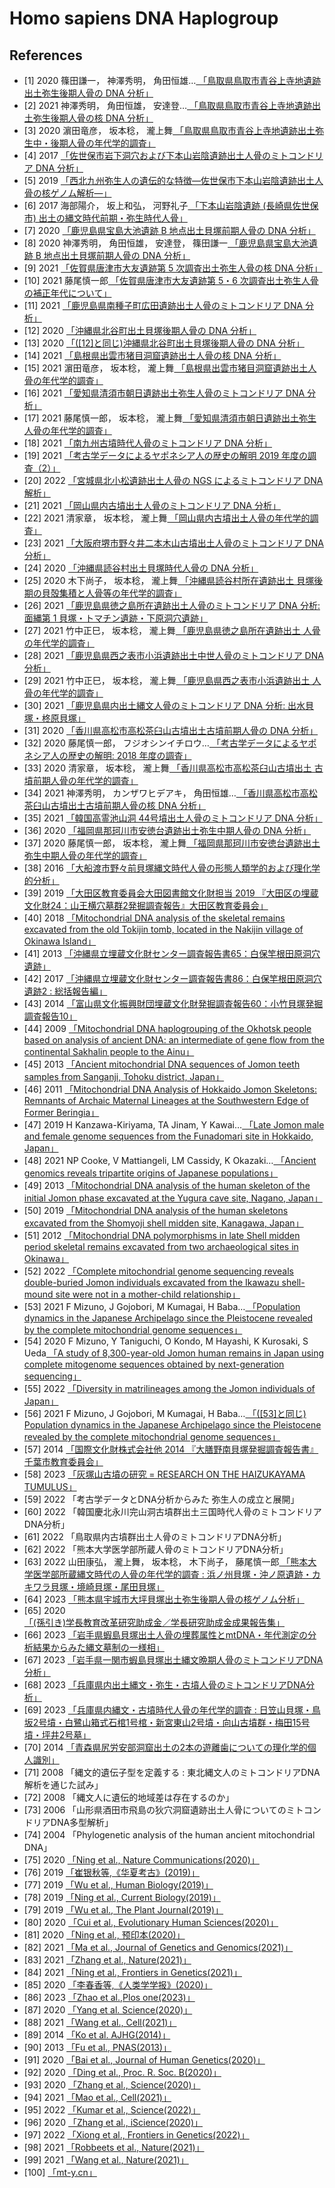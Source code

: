 ﻿# Homo sapiens DNA Haplogroup

## References

* [1] 2020 篠田謙一， 神澤秀明， 角田恒雄…[ 「鳥取県鳥取市青谷上寺地遺跡出土弥生後期人骨の DNA 分析」](https://rekihaku.repo.nii.ac.jp/?action=repository_action_common_download&item_id=2531&item_no=1&attribute_id=22&file_no=1)
* [2] 2021 神澤秀明， 角田恒雄， 安達登…[ 「鳥取県鳥取市青谷上寺地遺跡出土弥生後期人骨の核 DNA 分析」](https://rekihaku.repo.nii.ac.jp/?action=repository_action_common_download&item_id=2670&item_no=1&attribute_id=22&file_no=1)
* [3] 2020 濵田竜彦， 坂本稔， 瀧上舞[ 「鳥取県鳥取市青谷上寺地遺跡出土弥生中・後期人骨の年代学的調査」](https://rekihaku.repo.nii.ac.jp/record/2530/files/kenkyuhokoku_219_10.pdf)
* [4] 2017 [ 「佐世保市岩下洞穴および下本山岩陰遺跡出土人骨のミトコンドリア DNA 分析」](https://www.jstage.jst.go.jp/article/asj/125/1/125_170509/_pdf)
* [5] 2019 [ 「西北九州弥生人の遺伝的な特徴―佐世保市下本山岩陰遺跡出土人骨の核ゲノム解析―」](https://www.jstage.jst.go.jp/article/asj/127/1/127_1904231/_pdf)
* [6] 2017 海部陽介， 坂上和弘， 河野礼子[ 「下本山岩陰遺跡 (長崎県佐世保市) 出土の縄文時代前期・弥生時代人骨」](https://www.jstage.jst.go.jp/article/asj/125/1/125_1705082/_pdf)
* [7] 2020 [ 「鹿児島県宝島大池遺跡 B 地点出土貝塚前期人骨の DNA 分析」](https://rekihaku.repo.nii.ac.jp/?action=repository_action_common_download&item_id=2539&item_no=1&attribute_id=22&file_no=1)
* [8] 2020 神澤秀明， 角田恒雄， 安達登， 篠田謙一[ 「鹿児島県宝島大池遺跡 B 地点出土貝塚前期人骨の DNA 分析」](https://rekihaku.repo.nii.ac.jp/record/2537/files/kenkyuhokoku_219_17.pdf)
* [9] 2021 [ 「佐賀県唐津市大友遺跡第 5 次調査出土弥生人骨の核 DNA 分析」](https://rekihaku.repo.nii.ac.jp/?action=repository_action_common_download&item_id=2679&item_no=1&attribute_id=22&file_no=1)
* [10] 2021 藤尾慎一郎[ 「佐賀県唐津市大友遺跡第 5・6 次調査出土弥生人骨の補正年代について」](https://rekihaku.repo.nii.ac.jp/?action=repository_action_common_download&item_id=2678&item_no=1&attribute_id=22&file_no=1)
* [11] 2021 [ 「鹿児島県南種子町広田遺跡出土人骨のミトコンドリア DNA 分析」](https://rekihaku.repo.nii.ac.jp/?action=repository_action_common_download&item_id=2685&item_no=1&attribute_id=22&file_no=1)
* [12] 2020 [ 「沖縄県北谷町出土貝塚後期人骨の DNA 分析」](https://rekihaku.repo.nii.ac.jp/record/2546/files/kenkyuhokoku_219_26.pdf)
* [13] 2020 [ 「([12]と同じ)沖縄県北谷町出土貝塚後期人骨の DNA 分析」](https://rekihaku.repo.nii.ac.jp/?action=repository_action_common_download&item_id=2546&item_no=1&attribute_id=22&file_no=1)
* [14] 2021 [ 「島根県出雲市猪目洞窟遺跡出土人骨の核 DNA 分析」](https://rekihaku.repo.nii.ac.jp/?action=repository_action_common_download&item_id=2673&item_no=1&attribute_id=22&file_no=1)
* [15] 2021 濵田竜彦， 坂本稔， 瀧上舞[ 「島根県出雲市猪目洞窟遺跡出土人骨の年代学的調査」](https://rekihaku.repo.nii.ac.jp/?action=repository_action_common_download&item_id=2672&item_no=1&attribute_id=22&file_no=1)
* [16] 2021 [ 「愛知県清須市朝日遺跡出土弥生人骨のミトコンドリア DNA 分析」](https://rekihaku.repo.nii.ac.jp/?action=repository_action_common_download&item_id=2668&item_no=1&attribute_id=22&file_no=1)
* [17] 2021 藤尾慎一郎， 坂本稔， 瀧上舞[ 「愛知県清須市朝日遺跡出土弥生人骨の年代学的調査」](https://rekihaku.repo.nii.ac.jp/record/2667/files/kenkyuhokoku_228_21.pdf)
* [18] 2021 [ 「南九州古墳時代人骨のミトコンドリア DNA 分析」](https://rekihaku.repo.nii.ac.jp/record/2683/files/kenkyuhokoku_228_37.pdf)
* [19] 2021 [ 「考古学データによるヤポネシア人の歴史の解明 2019 年度の調査（2）」](https://rekihaku.repo.nii.ac.jp/record/2797/files/kenkyuhokoku_229_02.pdf)
* [20] 2022 [ 「宮城県北小松遺跡出土人骨の NGS によるミトコンドリア DNA 解析」](https://researchmap.jp/aihara-1193/published_papers/36605443/attachment_file.pdf)
* [21] 2021 [ 「岡山県内古墳出土人骨のミトコンドリア DNA 分析」](https://rekihaku.repo.nii.ac.jp/?action=repository_action_common_download&item_id=2803&item_no=1&attribute_id=22&file_no=1)
* [22] 2021 清家章， 坂本稔， 瀧上舞[ 「岡山県内古墳出土人骨の年代学的調査」](https://rekihaku.repo.nii.ac.jp/?action=repository_action_common_download&item_id=2675&item_no=1&attribute_id=22&file_no=1)
* [23] 2021 [ 「大阪府堺市野々井二本木山古墳出土人骨のミトコンドリア DNA 分析」](https://rekihaku.repo.nii.ac.jp/record/2669/files/kenkyuhokoku_228_23.pdf)
* [24] 2020 [ 「沖縄県読谷村出土貝塚時代人骨の DNA 分析」](https://rekihaku.repo.nii.ac.jp/record/2543/files/kenkyuhokoku_219_23.pdf)
* [25] 2020 木下尚子， 坂本稔， 瀧上舞[ 「沖縄県読谷村所在遺跡出土 貝塚後期の貝殻集積と人骨等の年代学的調査」](https://rekihaku.repo.nii.ac.jp/record/2542/files/kenkyuhokoku_219_22.pdf)
* [26] 2021 [ 「鹿児島県徳之島所在遺跡出土人骨のミトコンドリア DNA 分析: 面縄第 1 貝塚・トマチン遺跡・下原洞穴遺跡」](https://rekihaku.repo.nii.ac.jp/?action=repository_action_common_download&item_id=2687&item_no=1&attribute_id=22&file_no=1)
* [27] 2021 竹中正巳， 坂本稔， 瀧上舞[ 「鹿児島県徳之島所在遺跡出土 人骨の年代学的調査」](https://rekihaku.repo.nii.ac.jp/?action=repository_action_common_download&item_id=2686&item_no=1&attribute_id=22&file_no=1)
* [28] 2021 [ 「鹿児島県西之表市小浜遺跡出土中世人骨のミトコンドリア DNA 分析」](https://rekihaku.repo.nii.ac.jp/?action=repository_action_common_download&item_id=2807&item_no=1&attribute_id=22&file_no=1)
* [29] 2021 竹中正巳， 坂本稔， 瀧上舞[ 「鹿児島県西之表市小浜遺跡出土 人骨の年代学的調査」](https://rekihaku.repo.nii.ac.jp/?action=repository_action_common_download&item_id=2806&item_no=1&attribute_id=22&file_no=1)
* [30] 2021 [ 「鹿児島県内出土縄文人骨のミトコンドリア DNA 分析: 出水貝塚・柊原貝塚」](https://rekihaku.repo.nii.ac.jp/?action=repository_action_common_download&item_id=2681&item_no=1&attribute_id=22&file_no=1)
* [31] 2020 [ 「香川県高松市高松茶臼山古墳出土古墳前期人骨の DNA 分析」](https://rekihaku.repo.nii.ac.jp/record/2536/files/kenkyuhokoku_219_16.pdf)
* [32] 2020 藤尾慎一郎， フジオシンイチロウ…[ 「考古学データによるヤポネシア人の歴史の解明: 2018 年度の調査」](https://rekihaku.repo.nii.ac.jp/record/2528/files/kenkyuhokoku_219_08.pdf)
* [33] 2020 清家章， 坂本稔， 瀧上舞[ 「香川県高松市高松茶臼山古墳出土 古墳前期人骨の年代学的調査」](https://rekihaku.repo.nii.ac.jp/record/2535/files/kenkyuhokoku_219_15.pdf)
* [34] 2021 神澤秀明， カンザワヒデアキ， 角田恒雄…[ 「香川県高松市高松茶臼山古墳出土古墳前期人骨の核 DNA 分析」](https://rekihaku.repo.nii.ac.jp/record/2677/files/kenkyuhokoku_228_31.pdf)
* [35] 2021 [ 「韓国高霊池山洞 44号墳出土人骨のミトコンドリア DNA 分析」](https://rekihaku.repo.nii.ac.jp/record/2689/files/kenkyuhokoku_228_43.pdf)
* [36] 2020 [ 「福岡県那珂川市安徳台遺跡出土弥生中期人骨の DNA 分析」](https://rekihaku.repo.nii.ac.jp/record/2534/files/kenkyuhokoku_219_14.pdf)
* [37] 2020 藤尾慎一郎， 坂本稔， 瀧上舞[ 「福岡県那珂川市安徳台遺跡出土弥生中期人骨の年代学的調査」](https://rekihaku.repo.nii.ac.jp/record/2533/files/kenkyuhokoku_219_13.pdf)
* [38] 2016 [ 「大船渡市野々前貝塚縄文時代人骨の形態人類学的および理化学的分析」](https://www.jstage.jst.go.jp/article/asj/124/1/124_160417/_pdf)
* [39] 2019 [ 「大田区教育委員会大田図書館文化財担当 2019 『大田区の埋蔵文化財24：山王横穴墓群2発掘調査報告』大田区教育委員会」](https://sitereports.nabunken.go.jp/ja/72639)
* [40] 2018 [ 「Mitochondrial DNA analysis of the skeletal remains excavated from the old Tokijin tomb, located in the Nakijin village of Okinawa Island」](https://www.kahaku.go.jp/research/publication/anthropology/download/44/BNMNS_D44_1.pdf)
* [41] 2013 [ 「沖縄県立埋蔵文化財センター調査報告書65：白保竿根田原洞穴遺跡」](https://sitereports.nabunken.go.jp/ja/19330)
* [42] 2017 [ 「沖縄県立埋蔵文化財センター調査報告書86：白保竿根田原洞穴遺跡2 : 総括報告編」](https://sitereports.nabunken.go.jp/ja/19848)
* [43] 2014 [ 「富山県文化振興財団埋蔵文化財発掘調査報告60：小竹貝塚発掘調査報告10」](https://sitereports.nabunken.go.jp/ja/5969)
* [44] 2009 [ 「Mitochondrial DNA haplogrouping of the Okhotsk people based on analysis of ancient DNA: an intermediate of gene flow from the continental Sakhalin people to the Ainu」](https://www.jstage.jst.go.jp/article/ase/117/3/117_081202/_article)
* [45] 2013 [ 「Ancient mitochondrial DNA sequences of Jomon teeth samples from Sanganji, Tohoku district, Japan」](https://www.jstage.jst.go.jp/article/ase/121/2/121_121113/_article)
* [46] 2011 [ 「Mitochondrial DNA Analysis of Hokkaido Jomon Skeletons: Remnants of Archaic Maternal Lineages at the Southwestern Edge of Former Beringia」](https://d1wqtxts1xzle7.cloudfront.net/81329607/ajpa.2156120220224-20967-55lqx4-libre.pdf?1645693607=&response-content-disposition=inline%3B+filename%3DMitochondrial_DNA_analysis_of_Hokkaido_J.pdf&Expires=1702021797&Signature=TbDbA6r5dcW3XGsbwHjcBf5PIaWOXfob-YzNc47t-Sf7XPkh9evLMv6czMfW5gB6q99fzzhET6Fhw3V2-53T3HDu2rw~NPykiIy9EMmWL8QiQVProTpiCaFFBOrVu09k-uf6jzqfIP6nsnLEz9LPxiEB6BQ5pi370qDQej6Sl-~kQeUK1TwEwxiIbzFxiv1EOdBl8rVa-tBswwRSQLV40BZHqr7xYru9L8QuhyJUEzi4LJPeaF-4RnqfKiJGNXTX~PB7P2TfDepH4n8lU3unqrfx1pwag5xc9~9uSe6CgbMIq9CEKKuPDExuJ06Rt4gk3XvqQ1Vlrggvab3e6Ai2yQ__&Key-Pair-Id=APKAJLOHF5GGSLRBV4ZA)
* [47] 2019 H Kanzawa-Kiriyama, TA Jinam, Y Kawai…[ 「Late Jomon male and female genome sequences from the Funadomari site in Hokkaido, Japan」](https://www.jstage.jst.go.jp/article/ase/127/2/127_190415/_pdf)
* [48] 2021 NP Cooke, V Mattiangeli, LM Cassidy, K Okazaki…[ 「Ancient genomics reveals tripartite origins of Japanese populations」](https://www.science.org/doi/10.1126/sciadv.abh2419)
* [49] 2013 [ 「Mitochondrial DNA analysis of the human skeleton of the initial Jomon phase excavated at the Yugura cave site, Nagano, Japan」](https://www.jstage.jst.go.jp/article/ase/121/2/121_130313/_pdf)
* [50] 2019 [ 「Mitochondrial DNA analysis of the human skeletons excavated from the Shomyoji shell midden site, Kanagawa, Japan」](https://www.jstage.jst.go.jp/article/ase/127/1/127_190307/_pdf)
* [51] 2012 [ 「Mitochondrial DNA polymorphisms in late Shell midden period skeletal remains excavated from two archaeological sites in Okinawa」](https://www.kahaku.go.jp/research/publication/anthropology/download/38/BNMNS_D38_51-61.pdf)
* [52] 2022 [ 「Complete mitochondrial genome sequencing reveals double-buried Jomon individuals excavated from the Ikawazu shell-mound site were not in a mother-child relationship」](https://www.jstage.jst.go.jp/article/ase/130/1/130_220129/_article)
* [53] 2021 F Mizuno, J Gojobori, M Kumagai, H Baba…[ 「Population dynamics in the Japanese Archipelago since the Pleistocene revealed by the complete mitochondrial genome sequences」](https://www.nature.com/articles/s41598-021-91357-2)
* [54] 2020 F Mizuno, Y Taniguchi, O Kondo, M Hayashi, K Kurosaki, S Ueda[ 「A study of 8,300-year-old Jomon human remains in Japan using complete mitogenome sequences obtained by next-generation sequencing」](https://cir.nii.ac.jp/crid/1360009142609255424)
* [55] 2022 [ 「Diversity in matrilineages among the Jomon individuals of Japan」](https://www.tandfonline.com/doi/full/10.1080/03014460.2023.2224060)
* [56] 2021 F Mizuno, J Gojobori, M Kumagai, H Baba…[ 「([53]と同じ) Population dynamics in the Japanese Archipelago since the Pleistocene revealed by the complete mitochondrial genome sequences」](https://www.researchgate.net/publication/352363496_Population_dynamics_in_the_Japanese_Archipelago_since_the_Pleistocene_revealed_by_the_complete_mitochondrial_genome_sequences)
* [57] 2014 [ 「国際文化財株式会社他 2014 『大膳野南貝塚発掘調査報告書』千葉市教育委員会」](https://sitereports.nabunken.go.jp/ja/22593)
* [58] 2023 [ 「灰塚山古墳の研究 = RESEARCH ON THE HAIZUKAYAMA TUMULUS」](https://ndlonline.ndl.go.jp/#!/detail/R300000001-I032622648-00)
* [59] 2022  「考古学データとDNA分析からみた 弥生人の成立と展開」
* [60] 2022  「韓国慶北永川完山洞古墳群出土三国時代人骨のミトコンドリアDNA分析」
* [61] 2022  「鳥取県内古墳群出土人骨のミトコンドリアDNA分析」
* [62] 2022  「熊本大学医学部所蔵人骨のミトコンドリアDNA分析」
* [63] 2022 山田康弘， 瀧上舞， 坂本稔， 木下尚子， 藤尾慎一郎[ 「熊本大学医学部所蔵縄文時代の人骨の年代学的調査 : 浜ノ州貝塚・沖ノ原遺跡・カキワラ貝塚・境崎貝塚・尾田貝塚」](https://rekihaku.repo.nii.ac.jp/records/2862)
* [64] 2023 [ 「熊本県宇城市大坪貝塚出土弥生後期人骨の核ゲノム分析」](https://rekihaku.repo.nii.ac.jp/records/2000026)
* [65] 2020 [ 「(孫引き)学長教育改革研究助成金／学長研究助成金成果報告集」](https://www.tohoku-gakuin.ac.jp/research/aid/pdf/2020/report.pdf)
* [66] 2023 [ 「岩手県蝦島貝塚出土人骨の埋葬属性とmtDNA・年代測定の分析結果からみた縄文墓制の一様相」](https://rekihaku.repo.nii.ac.jp/records/2000020)
* [67] 2023 [ 「岩手県一関市蝦島貝塚出土縄文晩期人骨のミトコンドリアDNA分析」](https://rekihaku.repo.nii.ac.jp/records/2000024)
* [68] 2023 [ 「兵庫県内出土縄文・弥生・古墳人骨のミトコンドリアDNA分析」](https://rekihaku.repo.nii.ac.jp/records/2000025)
* [69] 2023 [ 「兵庫県内縄文・古墳時代人骨の年代学的調査 : 日笠山貝塚・鳥坂2号墳・白鷺山箱式石棺1号棺・新宮東山2号墳・向山古墳群・梅田15号墳・坪井2号墓」](https://rekihaku.repo.nii.ac.jp/records/2000023)
* [70] 2014 [ 「青森県尻労安部洞窟出土の2本の遊離歯についての理化学的個人識別」](https://www.jstage.jst.go.jp/article/asj/advpub/0/advpub_140905/_article/-char/ja/)
* [71] 2008  「縄文的遺伝子型を定義する : 東北縄文人のミトコンドリアDNA解析を通じた試み」
* [72] 2008  「縄文人に遺伝的地域差は存在するのか」
* [73] 2006  「山形県酒田市飛島の狄穴洞窟遺跡出土人骨についてのミトコンドリアDNA多型解析」
* [74] 2004  「Phylogenetic analysis of the human ancient mitochondrial DNA」
* [75] 2020 [ 「Ning et al., Nature Communications(2020)」](https://doi.org/10.1038/s41467-020-16557-2)
* [76] 2019 [ 「崔银秋等,《华夏考古》(2019)」](http://www.cnki.com.cn/Article/CJFDTotal-HXKG201904005.htm)
* [77] 2019 [ 「Wu et al., Human Biology(2019)」](https://www.jstor.org/stable/10.13110/humanbiology.91.1.04)
* [78] 2019 [ 「Ning et al., Current Biology(2019)」](https://doi.org/10.1016/j.cub.2019.06.044)
* [79] 2019 [ 「Wu et al., The Plant Journal(2019)」](https://doi.org/10.1111/tpj.14421)
* [80] 2020 [ 「Cui et al., Evolutionary Human Sciences(2020)」](https://doi.org/10.1017/ehs.2020.16)
* [81] 2020 [ 「Ning et al., 预印本(2020)」](https://www.biorxiv.org/content/10.1101/2020.10.12.336628v1)
* [82] 2021 [ 「Ma et al., Journal of Genetics and Genomics(2021)」](https://doi.org/10.1016/j.jgg.2021.07.018)
* [83] 2021 [ 「Zhang et al., Nature(2021)」](https://doi.org/10.1038/s41586-021-04052-7)
* [84] 2021 [ 「Ning et al., Frontiers in Genetics(2021)」](https://doi.org/10.3389/fgene.2021.740167)
* [85] 2020 [ 「李春香等,《人类学学报》(2020)」](http://www.anthropol.ac.cn/CN/10.16359/j.cnki.cn11-1963/q.2020.0058)
* [86] 2023 [ 「Zhao et al.,Plos one(2023)」](https://doi.org/10.1371/journal.pone.0288128)
* [87] 2020 [ 「Yang et al. Science(2020)」](https://doi.org/10.1126/science.aba0909)
* [88] 2021 [ 「Wang et al., Cell(2021)」](https://doi.org/10.1016/j.cell.2021.05.018)
* [89] 2014 [ 「Ko et al. AJHG(2014)」](https://doi.org/10.1016/j.ajhg.2014.02.003)
* [90] 2013 [ 「Fu et al., PNAS(2013)」](https://www.pnas.org/content/110/6/2223)
* [91] 2020 [ 「Bai et al., Journal of Human Genetics(2020)」](https://www.nature.com/articles/s10038-020-0796-9)
* [92] 2020 [ 「Ding et al., Proc. R. Soc. B(2020)」](https://royalsocietypublishing.org/doi/10.1098/rspb.2019.2968)
* [93] 2020 [ 「Zhang et al., Science(2020)」](https://10.1126/science.abb6320)
* [94] 2021 [ 「Mao et al., Cell(2021)」](https://doi.org/10.1016/j.cell.2021.04.040)
* [95] 2022 [ 「Kumar et al., Science(2022)」](https://www.science.org/doi/10.1126/science.abk1534)
* [96] 2020 [ 「Zhang et al., iScience(2020)」](https://doi.org/10.1016/j.isci.2020.101032)
* [97] 2022 [ 「Xiong et al., Frontiers in Genetics(2022)」](https://doi.org/10.3389/fgene.2022.827277)
* [98] 2021 [ 「Robbeets et al., Nature(2021)」](https://doi.org/10.1038/s41586-021-04108-8)
* [99] 2021 [ 「Wang et al., Nature(2021)」](https://doi.org/10.1038/s41586-021-03336-2)
* [100]  [ 「mt-y.cn」](https://mt-y.cn/)
